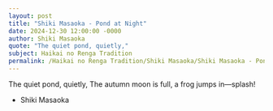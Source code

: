 ```yaml
---
layout: post
title: "Shiki Masaoka - Pond at Night"
date: 2024-12-30 12:00:00 -0000
author: Shiki Masaoka
quote: "The quiet pond, quietly,"
subject: Haikai no Renga Tradition
permalink: /Haikai no Renga Tradition/Shiki Masaoka/Shiki Masaoka - Pond at Night
---
```


The quiet pond, quietly,
The autumn moon is full,
a frog jumps in—splash!

- Shiki Masaoka
